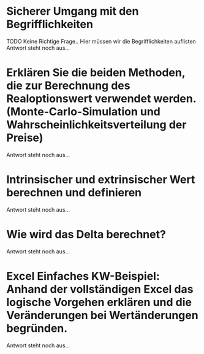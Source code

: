 # Sicherer Umgang mit den Begrifflichkeiten
TODO Keine Richtige Frage.. Hier müssen wir die Begrifflichkeiten auflisten
Antwort steht noch aus...

# Erklären Sie die beiden Methoden, die zur Berechnung des Realoptionswert verwendet werden. (Monte-Carlo-Simulation und Wahrscheinlichkeitsverteilung der Preise)
Antwort steht noch aus...

# Intrinsischer und extrinsischer Wert berechnen und definieren
Antwort steht noch aus...

# Wie wird das Delta berechnet?
Antwort steht noch aus...

# Excel Einfaches KW-Beispiel: Anhand der vollständigen Excel das logische Vorgehen erklären und die Veränderungen bei Wertänderungen begründen.
Antwort steht noch aus...